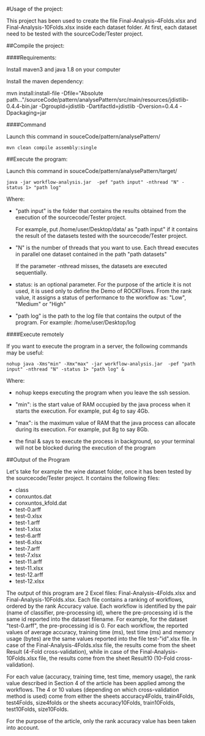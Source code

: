 #Usage of the project:

This project has been used to create the file Final-Analysis-4Folds.xlsx and Final-Analysis-10Folds.xlsx inside each dataset folder. At first, each dataset need to be tested with the sourceCode/Tester project.

##Compile the project:

####Requirements:

Install maven3 and java 1.8 on your computer

Install the maven dependency:

mvn install:install-file -Dfile="Absolute path..."/sourceCode/pattern/analysePattern/src/main/resources/jdistlib-0.4.4-bin.jar
 -DgroupId=jdistlib -DartifactId=jdistlib -Dversion=0.4.4 -Dpackaging=jar

####Command

Launch this command in souceCode/pattern/analysePattern/

```
mvn clean compile assembly:single
```

##Execute the program:

Launch this command in souceCode/pattern/analysePattern/target/

```
java -jar workflow-analysis.jar  -pef "path input" -nthread "N" -status 1> "path log"

```

Where:

- "path input" is the folder that contains the results obtained from the execution of the sourcecode/Tester project.

	For example, put /home/user/Desktop/data/ as "path input" if it contains the result of the datasets tested with the sourcecode/Tester project.
	
- "N" is the number of threads that you want to use. Each thread executes in parallel one dataset contained in the path "path datasets"

	 If the parameter -nthread misses, the datasets are executed sequentially.

- status: is an optional parameter. For the purpose of the article it is not used, it is used only to define the Demo of ROCKFlows. From the rank value, it assigns a status of performance to the workflow as: "Low", "Medium" or "High"

- "path log" is the path to the log file that contains the output of the program. For example: /home/user/Desktop/log

####Execute remotely

If you want to execute the program in a server, the following commands may be useful:

```
nohup java -Xms"min" -Xmx"max" -jar workflow-analysis.jar  -pef "path input" -nthread "N" -status 1> "path log" &
```

Where:

- nohup keeps executing the program when you leave the ssh session.

- "min": is the start value of RAM occupied by the java process when it starts the execution. For example, put 4g to say 4Gb.

- "max": is the maximum value of RAM that the java process can allocate during its execution. For example, put 8g to say 8Gb.

- the final & says to execute the process in background, so your terminal will not be blocked during the execution of the program


##Output of the Program

Let's take for example the wine dataset folder, once it has been tested by the sourcecode/Tester project. It contains the following files:

- class
- conxuntos.dat
- conxuntos_kfold.dat
- test-0.arff
- test-0.xlsx
- test-1.arff
- test-1.xlsx
- test-6.arff
- test-6.xlsx
- test-7.arff
- test-7.xlsx
- test-11.arff
- test-11.xlsx
- test-12.arff
- test-12.xlsx

The output of this program are 2 Excel files: Final-Analysis-4Folds.xlsx and Final-Analysis-10Folds.xlsx. Each file contains a ranking of workflows, ordered by the rank Accuracy value. Each workflow is identified by the pair (name of classifier, pre-processing id), where the pre-processing id is the same id reported into the dataset filename. For example, for the dataset "test-0.arff", the pre-processing id is 0. For each workflow, the reported values of average accuracy, training time (ms), test time (ms) and memory usage (bytes) are the same values reported into the file test-"id".xlsx file. In case of the Final-Analysis-4Folds.xlsx file, the results come from the sheet Result (4-Fold cross-validation), while in case of the Final-Analysis-10Folds.xlsx file, the results come from the sheet Result10 (10-Fold cross-validation).

For each value (accuracy, training time, test time, memory usage), the rank value described in Section 4 of the article has been applied among the workflows. The 4 or 10 values (depending on which cross-validation method is used) come from either the sheets accuracy4Folds, train4Folds, test4Folds, size4folds or the sheets accuracy10Folds, train10Folds, test10Folds, size10Folds.

For the purpose of the article, only the rank accuracy value has been taken into account.
